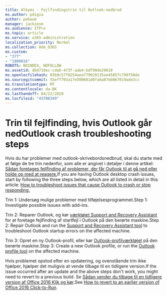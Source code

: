 ```yaml
---
title: Alkymi - Fejlfindingstrin til Outlook-nedbrud
ms.author: pdigia
author: pebaum
manager: jackiesm
ms.audience: ITPro
ms.topic: article
ms.service: o365-administration
localization_priority: Normal
ms.collection: Adm_O365
ms.custom:
- "377"
- "1800016"
ROBOTS: NOINDEX, NOFOLLOW
ms.assetid: dbd710ec-cdeb-473f-aab4-bdf99de29610
ms.openlocfilehash: 03b9c57f8254aea779929135ae45857c799f50de
ms.sourcegitcommit: 55eff703a17e500681d8fa6a87eb067019ade3cc
ms.translationtype: MT
ms.contentlocale: da-DK
ms.lasthandoff: 04/22/2020
ms.locfileid: "43708349"
---
```

# <a name="outlook-crash-troubleshooting-steps"></a><span data-ttu-id="a4f89-102">Trin til fejlfinding, hvis Outlook går ned</span><span class="sxs-lookup"><span data-stu-id="a4f89-102">Outlook crash troubleshooting steps</span></span>

<span data-ttu-id="a4f89-103">Hvis du har problemer med outlook-skrivebordsnedbrud, skal du starte med at følge de tre trin nedenfor, som alle er angivet i detaljer i denne artikel: [Sådan foretages fejlfinding af problemer, der får Outlook til at gå ned eller holde op med at reagere.](https://docs.microsoft.com/exchange/troubleshoot/outlook-crashes/crash-issues)</span><span class="sxs-lookup"><span data-stu-id="a4f89-103">If you are having Outlook desktop crash issues, start by following the three steps below, which are all listed in detail in this article: [How to troubleshoot issues that cause Outlook to crash or stop responding.](https://docs.microsoft.com/exchange/troubleshoot/outlook-crashes/crash-issues)</span></span>
  
<span data-ttu-id="a4f89-104">Trin 1: Undersøg mulige problemer med tilføjelsesprogrammet.</span><span class="sxs-lookup"><span data-stu-id="a4f89-104">Step 1: Investigate possible issues with add-ins.</span></span>
  
<span data-ttu-id="a4f89-105">Trin 2: Reparer Outlook, og kør [værktøjet Support and Recovery Assistant](https://aka.ms/SaRA-OutlookWontStart) for at foretage fejlfinding af startfejl i Outlook på den berørte maskine.</span><span class="sxs-lookup"><span data-stu-id="a4f89-105">Step 2: Repair Outlook and run the [Support and Recovery Assistant tool](https://aka.ms/SaRA-OutlookWontStart) to troubleshoot Outlook startup errors on the affected machine.</span></span>
  
<span data-ttu-id="a4f89-106">Trin 3: Opret en ny Outlook-profil, eller kør [Outlook-profilværktøjet](https://aka.ms/SaRA-OutlookSetupProfile) på den berørte maskine.</span><span class="sxs-lookup"><span data-stu-id="a4f89-106">Step 3: Create a new Outlook profile, or run the [Outlook profile tool](https://aka.ms/SaRA-OutlookSetupProfile) on the affected machine.</span></span>
  
<span data-ttu-id="a4f89-107">Hvis problemet opstod efter en opdatering, og ovenstående trin ikke hjælper, hjælper det muligvis at vende tilbage til en tidligere version.</span><span class="sxs-lookup"><span data-stu-id="a4f89-107">If the issue occurred after an update and the above steps don't work, you might need to revert to a previous build.</span></span> <span data-ttu-id="a4f89-108">Se [Sådan vender du tilbage til en tidligere version af Office 2016 Klik og kør](https://support.microsoft.com/help/2770432).</span><span class="sxs-lookup"><span data-stu-id="a4f89-108">See [How to revert to an earlier version of Office 2016 Click-to-Run](https://support.microsoft.com/help/2770432).</span></span>
  